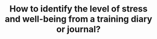 ---
id: question-001
title: How to identify the level of stress and well-being from a training diary
  or journal?
theme: sports medicine
theme-sub-category: wellness and training load monitoring
application: athlete's readiness
task-solver-1: analyse injury and rehabilitation patterns
data-question-type: explorative
text: text
data-method-1: text mining
data-method-2: cognitive modelling from language
data-expertise-required-1: cognitive modelling
data-expertise-required-2: text mining
data-expertise-required-3: psychosocial model
datasets-description: reflective journals with text or audio input
expert-1: Andrew Gibbson
expert-2: Divya Mehta
reference: http://goingok.org/
---